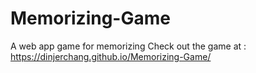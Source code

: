 # Memorizing-Game
A web app game for memorizing
Check out the game at : https://dinjerchang.github.io/Memorizing-Game/

